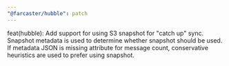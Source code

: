```yaml
---
"@farcaster/hubble": patch
---
```


feat(hubble): Add support for using S3 snapshot for "catch up" sync. Snapshot metadata is used to determine whether snapshot should be used. If metadata JSON is missing attribute for message count, conservative heuristics are used to prefer using snapshot.

